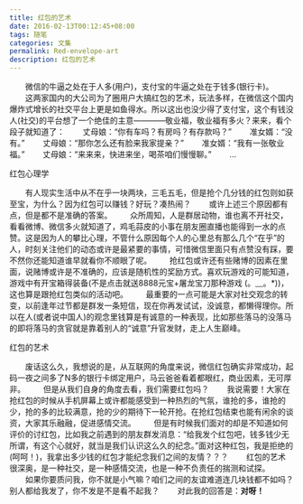 ```yaml
---
title: 红包的艺术
date: 2016-02-13T00:12:45+08:00
tags: 随笔
categories: 文集
permalink: Red-envelope-art
description: 红包的艺术
---
```

　　微信的牛逼之处在于人多(用户)，支付宝的牛逼之处在于钱多(银行卡)。
　　这两家国内的大公司为了圈用户大搞红包的艺术，玩法多样，在微信这个国内爆炸式增长的社交平台上更是如鱼得水。所以这出也没少得了支付宝，这个有钱没人(社交)的平台想了一个绝佳的主意————敬业福，敬业福有多火？来来，看个段子就知道了：
　　丈母娘：“你有车吗？有房吗？有存款吗？”
　　准女婿：“没有。”
　　丈母娘：“那你怎么还有脸来我家提亲？”
　　准女婿：“我有一张敬业福。”
　　丈母娘：“来来来，快进来坐，喝茶咱们慢慢聊。”
　　...
<!--more-->
红包心理学

　　有人现实生活中从不在乎一块两块，三毛五毛，但是抢个几分钱的红包则如获至宝，为什么？因为红包可以赚钱？好玩？凑热闹？
　　或许上述三个原因都有点，但是都不是准确的答案。
　　众所周知，人是群居动物，谁也离不开社交，看看微博、微信多火就知道了，鸡毛蒜皮的小事在朋友圈直播也能得到一水的点赞。这是因为人的攀比心理，不管什么原因每个人的心里总有那么几个“在乎”的人，时刻关注他们的动态或许是最紧要的事情，可惜微信里面只有点赞没有踩，要不然你还能知道谁早就看你不顺眼了呢。
　　抢红包或许还有些赌博的因素在里面，说赌博或许是不准确的，应该是随机性的奖励方式。喜欢玩游戏的可能知道，游戏中有开宝箱得装备(不是点击就送8888元宝+屠龙宝刀那种游戏 (。﹏。*))，这也算是跟抢红包类似的活动吧。
　　最重要的一点可能是大家对社交观念的转变，以前逢年过节都是群发一条短信，现在你再发试试，没诚意，都懒得理你。所以在人(或者说中国人)的观念里钱算是有诚意的一种表现，比如那些落马的没落马的即将落马的贪官就是靠着别人的“诚意”升官发财，走上人生巅峰。

红包的艺术

　　废话这么久，我想说的是，从互联网的角度来说，微信红包确实非常成功，起码一夜之间多了N多的银行卡绑定用户，马云爸爸看着都眼红，商业因素，无可厚非。
　　但是从我们自身的角度去看，我们需要红包吗？
　　我说需要！大家在抢红包的时候从手机屏幕上或许都能感受到一种热烈的气氛，谁抢的多，谁抢的少，抢的多的比较满意，抢的少的期待下一轮开抢。在抢红包结束也能有闲余的谈资，大家其乐融融，促进感情交流。
　　但是有时候我们面对的却是不知道如何评价的讨红包，比如我之前遇到的朋友群发消息：“给我发个红包吧，钱多钱少无所谓，有这个心就好，就当是我们认识这么久的纪念。”面对这种红包，我是拒绝的(呵呵！)，我拿出多少钱的红包才能纪念我们之间的友情？？？
　　红包的艺术很深奥，是一种社交，是一种感情交流，也是一种不负责任的揣测和试探。
　　如果你要质问我，你不就是小气嘛？咱们之间的友谊难道连几块钱都不如吗？别人都给我发了，你不发是不是看不起我？
　　对此我的回答是：**对呀！**